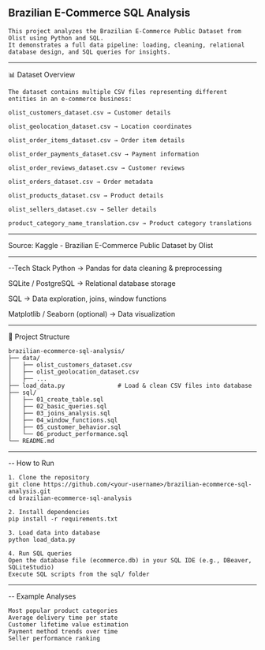 ## **Brazilian E-Commerce SQL Analysis**
```text
This project analyzes the Brazilian E-Commerce Public Dataset from Olist using Python and SQL.
It demonstrates a full data pipeline: loading, cleaning, relational database design, and SQL queries for insights.
```

---

📊 Dataset Overview
```text
The dataset contains multiple CSV files representing different entities in an e-commerce business:

olist_customers_dataset.csv → Customer details

olist_geolocation_dataset.csv → Location coordinates

olist_order_items_dataset.csv → Order item details

olist_order_payments_dataset.csv → Payment information

olist_order_reviews_dataset.csv → Customer reviews

olist_orders_dataset.csv → Order metadata

olist_products_dataset.csv → Product details

olist_sellers_dataset.csv → Seller details

product_category_name_translation.csv → Product category translations
```
---

Source: Kaggle - Brazilian E-Commerce Public Dataset by Olist

---

 --Tech Stack
Python → Pandas for data cleaning & preprocessing

SQLite / PostgreSQL → Relational database storage

SQL → Data exploration, joins, window functions

Matplotlib / Seaborn (optional) → Data visualization

---

📂 Project Structure
```text
brazilian-ecommerce-sql-analysis/
├── data/
│   ├── olist_customers_dataset.csv
│   ├── olist_geolocation_dataset.csv
│   ├── ...
├── load_data.py               # Load & clean CSV files into database
├── sql/
│   ├── 01_create_table.sql
│   ├── 02_basic_queries.sql
│   ├── 03_joins_analysis.sql
│   ├── 04_window_functions.sql
│   ├── 05_customer_behavior.sql
│   └── 06_product_performance.sql
└── README.md

```

---

-- How to Run
```text
1. Clone the repository
git clone https://github.com/<your-username>/brazilian-ecommerce-sql-analysis.git
cd brazilian-ecommerce-sql-analysis

2. Install dependencies
pip install -r requirements.txt

3. Load data into database
python load_data.py

4. Run SQL queries
Open the database file (ecommerce.db) in your SQL IDE (e.g., DBeaver, SQLiteStudio)
Execute SQL scripts from the sql/ folder
```
---

-- Example Analyses
```text
Most popular product categories
Average delivery time per state
Customer lifetime value estimation
Payment method trends over time
Seller performance ranking
```
